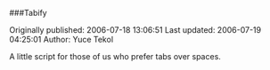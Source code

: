 ###Tabify

Originally published: 2006-07-18 13:06:51
Last updated: 2006-07-19 04:25:01
Author: Yuce Tekol

A little script for those of us who prefer tabs over spaces.